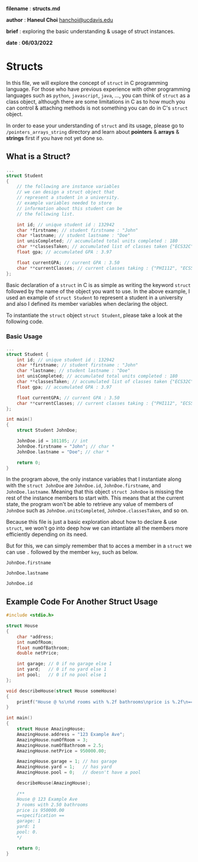 **filename** : **structs.md**

**author** : **Haneul Choi** [hanchoi@ucdavis.edu](hanchoi@ucdavis.edu)

**brief** : exploring the basic understanding & usage of struct instances.

**date** : **06/03/2022**

# Structs

In this file, we will explore the concept of `struct` in C programming language. For those who have previous experience with other programming languages such as `python`, `javascript`, `java`, ..., you can think of `struct` as a class object, although there are some limitations in C as to how much you can control & attaching methods is not something you can do in C's `struct` object.

In order to ease your understanding of `struct` and its usage, please go to `/pointers_arrays_string` directory and learn about **pointers** & **arrays** & **strings** first if you have not yet done so.

## What is a Struct?

```c
...
struct Student
{
    // the following are instance variables
    // we can design a struct object that
    // represent a student in a university.
    // example variables needed to store
    // information about this student can be
    // the following list.

    int id; // unique student id : 132942
    char *firstname; // student firstname : "John"
    char *lastname; // student lastname : "Doe"
    int unisCompleted; // accumulated total units completed : 180
    char **classesTaken; // accumulated list of classes taken {"ECS32C", "MAT167", ...}
    float gpa; // accumulated GPA : 3.97

    float currentGPA; // current GPA : 3.50
    char **currentClasses; // current classes taking : {"PHI112", "ECS50", ...}
};
```

Basic declaration of a `struct` in C is as simple as writing the keyword `struct` followed by the name of the object you want to use. In the above example, I used an example of `struct Student` to represent a student in a university and also I defined its member variables when declaring the object.

To instantiate the `struct` object `struct Student`, please take a look at the following code.

### Basic Usage

```c
...
struct Student {
    int id; // unique student id : 132942
    char *firstname; // student firstname : "John"
    char *lastname; // student lastname : "Doe"
    int unisCompleted; // accumulated total units completed : 180
    char **classesTaken; // accumulated list of classes taken {"ECS32C", "MAT167", ...}
    float gpa; // accumulated GPA : 3.97

    float currentGPA; // current GPA : 3.50
    char **currentClasses; // current classes taking : {"PHI112", "ECS50", ...}
};

int main()
{
    struct Student JohnDoe;

    JohnDoe.id = 101105; // int
    JohnDoe.firstname = "John"; // char *
    JohnDoe.lastname = "Doe"; // char *

    return 0;
}
```

In the program above, the only instance variables that I instantiate along with the `struct JohnDoe` are `JohnDoe.id`, `JohnDoe.firstname`, and `JohnDoe.lastname`. Meaning that this object `struct JohnDoe` is missing the rest of the instance members to start with. This means that at the current state, the program won't be able to retrieve any value of members of `JohnDoe` such as `JohnDoe.unitsCompleted`, `JohnDoe.classesTaken`, and so on.

Because this file is just a basic exploration about how to declare & use `struct`, we won't go into deep how we can intantiate all the members more efficiently depending on its need.

But for this, we can simply remember that to acces a member in a `struct` we can use `.` followed by the member `key`, such as below.

`JohnDoe.firstname`

`JohnDoe.lastname`

`JohnDoe.id`

## Example Code For Another Struct Usage

```c
#include <stdio.h>

struct House
{
    char *address;
    int numOfRoom;
    float numOfBathroom;
    double netPrice;

    int garage; // 0 if no garage else 1
    int yard;   // 0 if no yard else 1
    int pool;   // 0 if no pool else 1
};

void describeHouse(struct House someHouse)
{
    printf("House @ %s\n%d rooms with %.2f bathrooms\nprice is %.2f\n==specification ==\ngarage: %d\nyard: %d\npool: %d.\n", someHouse.address, someHouse.numOfRoom, someHouse.numOfBathroom, someHouse.netPrice, someHouse.garage, someHouse.yard, someHouse.pool);
}

int main()
{
    struct House AmazingHouse;
    AmazingHouse.address = "123 Example Ave";
    AmazingHouse.numOfRoom = 3;
    AmazingHouse.numOfBathroom = 2.5;
    AmazingHouse.netPrice = 950000.00;

    AmazingHouse.garage = 1; // has garage
    AmazingHouse.yard = 1;   // has yard
    AmazingHouse.pool = 0;   // doesn't have a pool

    describeHouse(AmazingHouse);

    /**
    House @ 123 Example Ave
    3 rooms with 2.50 bathrooms
    price is 950000.00
    ==specification ==
    garage: 1
    yard: 1
    pool: 0.
    */

    return 0;
}
```
